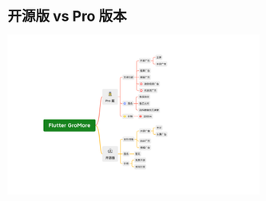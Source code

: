# 开源版 vs Pro 版本

![](https://raw.githubusercontent.com/FlutterAds/flutter_gromore_ads/develop/example/assets/images/img_pro.png)
